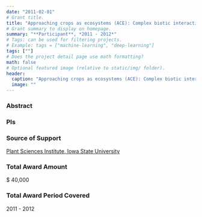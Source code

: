 ```yaml
---
date: "2011-02-01"
# Grant title.
title: "Approaching crops as ecosystems (ACE): Complex biotic interactions affecting plant health"
# Grant summary to display on homepage.
summary: "**Participant**, *2011 - 2012*"
# Tags: can be used for filtering projects.
# Example: tags = ["machine-learning", "deep-learning"]
tags: [""]
# Does the project detail page use math formatting?
math: false
# Optional featured image (relative to static/img/ folder).
header:
  caption: "Approaching crops as ecosystems (ACE): Complex biotic interactions affecting plant health"
  image: ""
---
```


### Abstract

### PIs

### Source of Support
[Plant Sciences Institute, Iowa State University](https://plantsciences.iastate.edu/)

### Total Award Amount
$ 40,000

### Total Award Period Covered
2011 - 2012 

